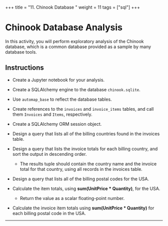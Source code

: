 +++
title = "11. Chinook Database "
weight = 11
tags = ["sql"] 
+++

# Chinook Database Analysis

In this activity, you will perform exploratory analysis of the Chinook database, which is a common database provided as a sample by many database tools.

## Instructions

* Create a Jupyter notebook for your analysis.

* Create a SQLAlchemy engine to the database `chinook.sqlite`.

* Use `automap_base` to reflect the database tables.

* Create references to the `invoices` and `invoice_items` tables, and call them `Invoices` and `Items`, respectively.

* Create a SQLAlchemy ORM session object.

* Design a query that lists all of the billing countries found in the invoices table.

* Design a query that lists the invoice totals for each billing country, and sort the output in descending order.

    * The results tuple should contain the country name and the invoice total for that country, using all records in the invoices table.

* Design a query that lists all of the billing postal codes for the USA.

* Calculate the item totals, using **sum(UnitPrice \* Quantity)**, for the USA.

    * Return the value as a scalar floating-point number.

* Calculate the invoice item totals using **sum(UnitPrice \* Quantity)** for each billing postal code in the USA.

---